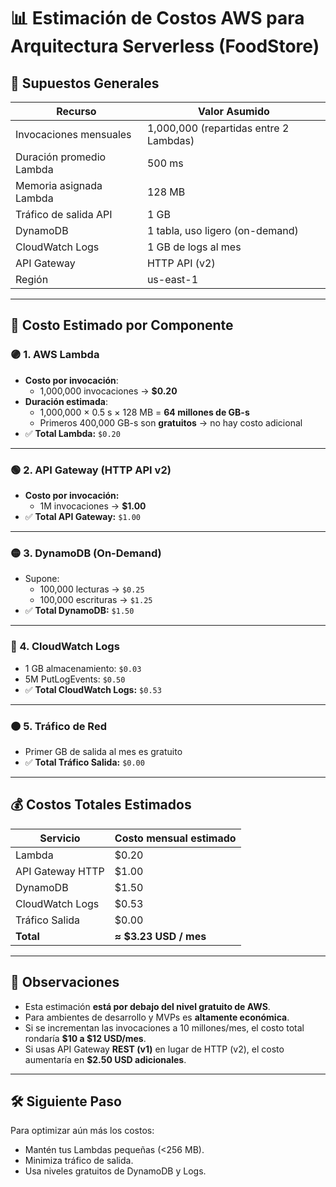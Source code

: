 # 📊 Estimación de Costos AWS para Arquitectura Serverless (FoodStore)

## 🔧 Supuestos Generales

| Recurso                    | Valor Asumido                             |
|----------------------------|--------------------------------------------|
| Invocaciones mensuales     | 1,000,000 (repartidas entre 2 Lambdas)     |
| Duración promedio Lambda   | 500 ms                                     |
| Memoria asignada Lambda    | 128 MB                                     |
| Tráfico de salida API      | 1 GB                                       |
| DynamoDB                   | 1 tabla, uso ligero (on-demand)            |
| CloudWatch Logs            | 1 GB de logs al mes                        |
| API Gateway                | HTTP API (v2)                              |
| Región                     | us-east-1                                  |

---

## 🧮 Costo Estimado por Componente

### 🟣 1. AWS Lambda

- **Costo por invocación**:  
  - 1,000,000 invocaciones → **$0.20**
- **Duración estimada**:  
  - 1,000,000 × 0.5 s × 128 MB = **64 millones de GB-s**
  - Primeros 400,000 GB-s son **gratuitos** → no hay costo adicional
- ✅ **Total Lambda:** `$0.20`

---

### 🟢 2. API Gateway (HTTP API v2)

- **Costo por invocación:**  
  - 1M invocaciones → **$1.00**
- ✅ **Total API Gateway:** `$1.00`

---

### 🟡 3. DynamoDB (On-Demand)

- Supone:  
  - 100,000 lecturas → `$0.25`  
  - 100,000 escrituras → `$1.25`
- ✅ **Total DynamoDB:** `$1.50`

---

### 🔵 4. CloudWatch Logs

- 1 GB almacenamiento: `$0.03`
- 5M PutLogEvents: `$0.50`
- ✅ **Total CloudWatch Logs:** `$0.53`

---

### 🟠 5. Tráfico de Red

- Primer GB de salida al mes es gratuito
- ✅ **Total Tráfico Salida:** `$0.00`

---

## 💰 Costos Totales Estimados

| Servicio         | Costo mensual estimado |
|------------------|------------------------|
| Lambda           | $0.20                  |
| API Gateway HTTP | $1.00                  |
| DynamoDB         | $1.50                  |
| CloudWatch Logs  | $0.53                  |
| Tráfico Salida   | $0.00                  |
| **Total**        | **≈ $3.23 USD / mes**  |

---

## 📝 Observaciones

- Esta estimación **está por debajo del nivel gratuito de AWS**.
- Para ambientes de desarrollo y MVPs es **altamente económica**.
- Si se incrementan las invocaciones a 10 millones/mes, el costo total rondaría **$10 a $12 USD/mes**.
- Si usas API Gateway **REST (v1)** en lugar de HTTP (v2), el costo aumentaría en **$2.50 USD adicionales**.

---

## 🛠️ Siguiente Paso

Para optimizar aún más los costos:
- Mantén tus Lambdas pequeñas (<256 MB).
- Minimiza tráfico de salida.
- Usa niveles gratuitos de DynamoDB y Logs.



